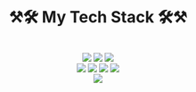 <div id='title' align='center'> <h1> ⚒🛠 My Tech Stack 🛠⚒ </h1> </div>
<br>
<div align='center'>
<img src="https://img.shields.io/badge/Java-007396?style=flat-square&logo=Java&logoColor=white"/></a>
<img src="https://img.shields.io/badge/C-A8B9CC?style=flat-square&logo=C&logoColor=white"/></a>
<img src="https://img.shields.io/badge/Python-3766AB?style=flat-square&logo=Python&logoColor=white"/></a>
<br>
<img src="https://img.shields.io/badge/JavaScript-F7DF1E?style=flat-square&logo=javascript&logoColor=black"></a>
<img src="https://img.shields.io/badge/json-000000?style=flat-square&logo=JSON&logoColor=white">
<img src="https://img.shields.io/badge/HTML5-E34F26?style=flat-square&logo=HTML5&logoColor=white"/></a>
<img src="https://img.shields.io/badge/CSS3-1572B6?style=flat-square&logo=CSS3&logoColor=white"/></a>
<br>
<img src="https://img.shields.io/badge/Linux-FCC624?style=flat-square&logo=linux&logoColor=black"/></a>

</div>

